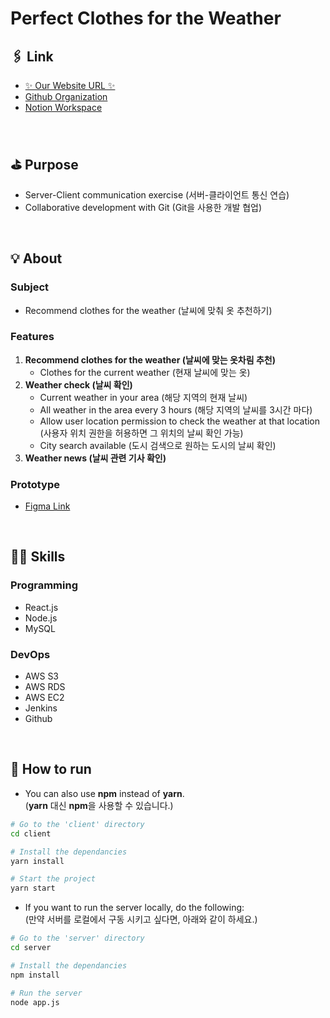 # Perfect Clothes for the Weather

## 🖇 Link
- [✨ Our Website URL ✨](http://weatherwear.tk/)
- [Github Organization](https://github.com/perfect-clothes)
- [Notion Workspace](https://www.notion.so/huijooooo/Perfect-Clothes-for-the-Weather-f0c2294664244404871603bf336f0322)
<br>

## ⛳️ Purpose
- Server-Client communication exercise (서버-클라이언트 통신 연습)
- Collaborative development with Git (Git을 사용한 개발 협업)
<br>

## 💡 About
### Subject
- Recommend clothes for the weather (날씨에 맞춰 옷 추천하기)

### Features
1. **Recommend clothes for the weather (날씨에 맞는 옷차림 추천)**
    - Clothes for the current weather (현재 날씨에 맞는 옷)
2. **Weather check (날씨 확인)**
    - Current weather in your area (해당 지역의 현재 날씨)
    - All weather in the area every 3 hours (해당 지역의 날씨를 3시간 마다)
    - Allow user location permission to check the weather at that location<br>(사용자 위치 권한을 허용하면 그 위치의 날씨 확인 가능)
    - City search available (도시 검색으로 원하는 도시의 날씨 확인)
3. **Weather news (날씨 관련 기사 확인)**

### Prototype
- [Figma Link](https://www.figma.com/proto/naG6gaAEaDOcrGQS4Dfboq/Perfect_Clothes_for_the_weather?embed_host=notion&kind=&node-id=4%3A2&scaling=min-zoom)
<br>

## 🧑‍💻 Skills
### Programming
- React.js
- Node.js
- MySQL

### DevOps
- AWS S3
- AWS RDS
- AWS EC2
- Jenkins
- Github
<br>

## 🚗 How to run
- You can also use **npm** instead of **yarn**.<br>
(**yarn** 대신 **npm**을 사용할 수 있습니다.)
```bash
# Go to the 'client' directory
cd client

# Install the dependancies
yarn install

# Start the project
yarn start
```
- If you want to run the server locally, do the following:<br>
(만약 서버를 로컬에서 구동 시키고 싶다면, 아래와 같이 하세요.)
```bash
# Go to the 'server' directory
cd server

# Install the dependancies
npm install

# Run the server
node app.js
```